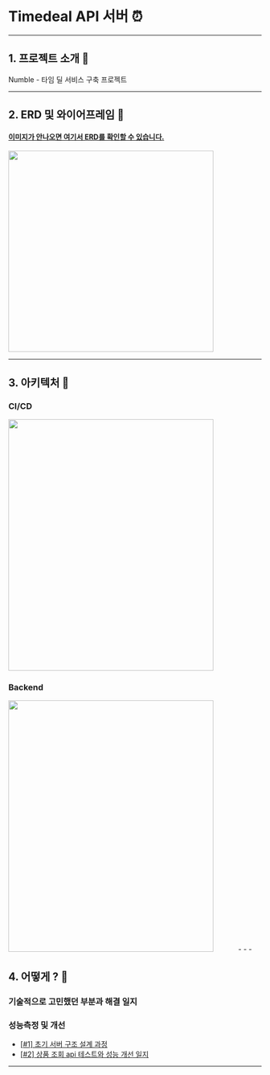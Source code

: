 # Timedeal API 서버 ⏰

- - -

## 1. 프로젝트 소개 📌
Numble - 타임 딜 서비스 구축 프로젝트

- - -

## 2. ERD 및 와이어프레임 📌
#### [이미지가 안나오면 여기서 ERD를 확인할 수 있습니다.](https://www.erdcloud.com/d/RtPz9Da6PJ3A5mwBG)
<img src = "https://github.com/skehdxhd96/timedeal/assets/55571682/89bf3264-1557-46a3-a6b8-1ce1ddc55eaa" width = "90%" height = "400">

- - -

## 3. 아키텍처 📌

### CI/CD
<img src = "https://user-images.githubusercontent.com/55571682/234497911-b9e772a5-9ab2-47ec-937e-052a16a524b0.png" width = "90%" height = "500">

### Backend
<img src = "https://user-images.githubusercontent.com/55571682/234511245-979f276d-c86d-409c-a8d1-cb15314ceab0.png" width = "90%" height = "500">
- - -

## 4. 어떻게 ? 📌
### 기술적으로 고민했던 부분과 해결 일지
### 성능측정 및 개선
* [[#1] 초기 서버 구조 설계 과정](https://ndm-tech.tistory.com/70)
* [[#2] 상품 조회 api 테스트와 성능 개선 일지](https://ndm-tech.tistory.com/85)
- - -

